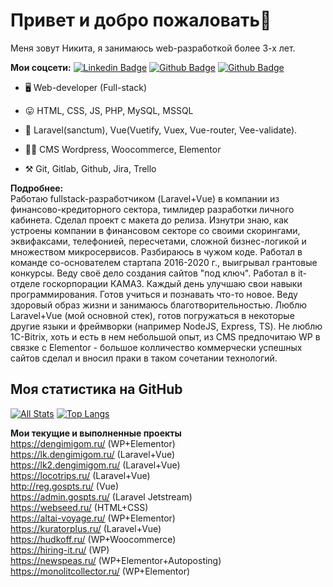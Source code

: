 # Привет и добро пожаловать👋

Меня зовут Никита, я занимаюсь web-разработкой более 3-х лет. <br>

**Мои соцсети:**
[![Linkedin Badge](https://img.shields.io/badge/-nick_iv-0072b1?style=flat&logo=VK&logoColor=white&link=https://vk.com/nick_iv)](https://vk.com/nick_iv) 
[![Github Badge](https://img.shields.io/badge/-dllpl-grey?style=flat&logo=github&logoColor=white&link=https://github.com/dllpl/)](https://www.github.com/dllpl/)
[![Github Badge](https://img.shields.io/badge/-nick_iv7-C13584?style=flat&logo=instagram&logoColor=white&link=https://instagram.com/nick_iv7/)](https://www.instagram.com/nick_iv7/)<br>

- 🖥  Web-developer (Full-stack)<br>

- 😛 HTML, CSS, JS, PHP, MySQL, MSSQL
- 🔧 Laravel(sanctum), Vue(Vuetify, Vuex, Vue-router, Vee-validate).
- 🧙‍♂️ CMS Wordpress, Woocommerce, Elementor<br>
- ⚒  Git, Gitlab, Github, Jira, Trello

**Подробнее:**<br>
Работаю fullstack-разработчиком (Laravel+Vue) в компании из финансово-кредиторного сектора, тимлидер разработки личного кабинета. Сделал проект с макета до релиза. Изнутри знаю, как устроены компании в финансовом секторе со своими скорингами, эквифаксами, телефонией, пересчетами, сложной бизнес-логикой и множеством микросервисов. Разбираюсь в чужом коде.
Работал в команде со-основателем стартапа 2016-2020 г., выигрывал грантовые конкурсы. Веду своё дело создания сайтов "под ключ". Работал в it-отделе госкорпорации КАМАЗ. Каждый день улучшаю свои навыки программирования. Готов учиться и познавать что-то новое. Веду здоровый образ жизни и занимаюсь благотворительностью. Люблю Laravel+Vue (мой основной стек), готов погружаться в некоторые другие языки и фреймворки (например NodeJS, Express, TS). Не люблю 1С-Bitrix, хоть и есть в нем небольшой опыт, из CMS предпочитаю WP в связке с Elementor - большое колличество коммерчески успешных сайтов сделал и вносил праки в таком сочетании технологий.

## Моя статистика на GitHub
[![All Stats](https://github-readme-stats-axpwmfcg3.vercel.app/api?username=dllpl&show_icons=true&include_all_commits=true&count_private=true&hide=contribs)](https://github.com/dllpl/)
[![Top Langs](https://github-readme-stats-axpwmfcg3.vercel.app/api/top-langs/?username=dllpl&layout=compact)](https://github.com/dllpl/)

**Мои текущие и выполненные проекты** <br>
https://dengimigom.ru/ (WP+Elementor)<br>
https://lk.dengimigom.ru/ (Laravel+Vue)<br>
https://lk2.dengimigom.ru/ (Laravel+Vue)<br>
https://locotrips.ru/ (Laravel+Vue)<br>
http://reg.gospts.ru/ (Vue)<br>
https://admin.gospts.ru/ (Laravel Jetstream)<br>
https://webseed.ru/ (HTML+CSS)<br>
https://altai-voyage.ru/ (WP+Elementor)<br>
https://kuratorplus.ru/ (Laravel+Vue)<br>
https://hudkoff.ru/ (WP+Woocommerce)<br>
https://hiring-it.ru/ (WP)<br>
https://newspeas.ru/ (WP+Elementor+Autoposting)<br>
https://monolitcollector.ru/ (WP+Elementor)



